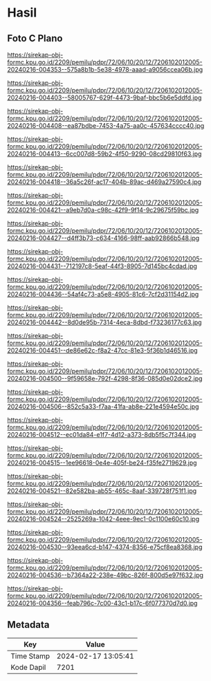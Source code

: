 # Hasil

## Foto C Plano

https://sirekap-obj-formc.kpu.go.id/2209/pemilu/pdpr/72/06/10/20/12/7206102012005-20240216-004353--575a8b1b-5e38-4978-aaad-a9056ccea06b.jpg

https://sirekap-obj-formc.kpu.go.id/2209/pemilu/pdpr/72/06/10/20/12/7206102012005-20240216-004403--58005767-629f-4473-9baf-bbc5b6e5ddfd.jpg

https://sirekap-obj-formc.kpu.go.id/2209/pemilu/pdpr/72/06/10/20/12/7206102012005-20240216-004408--ea87bdbe-7453-4a75-aa0c-457634cccc40.jpg

https://sirekap-obj-formc.kpu.go.id/2209/pemilu/pdpr/72/06/10/20/12/7206102012005-20240216-004413--6cc007d8-59b2-4f50-9290-08cd29810f63.jpg

https://sirekap-obj-formc.kpu.go.id/2209/pemilu/pdpr/72/06/10/20/12/7206102012005-20240216-004418--36a5c26f-ac17-404b-89ac-d469a27590c4.jpg

https://sirekap-obj-formc.kpu.go.id/2209/pemilu/pdpr/72/06/10/20/12/7206102012005-20240216-004421--a9eb7d0a-c98c-42f9-9f14-9c29675f59bc.jpg

https://sirekap-obj-formc.kpu.go.id/2209/pemilu/pdpr/72/06/10/20/12/7206102012005-20240216-004427--d4ff3b73-c634-4166-98ff-aab92866b548.jpg

https://sirekap-obj-formc.kpu.go.id/2209/pemilu/pdpr/72/06/10/20/12/7206102012005-20240216-004431--712197c8-5eaf-44f3-8905-7d145bc4cdad.jpg

https://sirekap-obj-formc.kpu.go.id/2209/pemilu/pdpr/72/06/10/20/12/7206102012005-20240216-004436--54af4c73-a5e8-4905-81c6-7cf2d31154d2.jpg

https://sirekap-obj-formc.kpu.go.id/2209/pemilu/pdpr/72/06/10/20/12/7206102012005-20240216-004442--8d0de95b-7314-4eca-8dbd-f73236177c63.jpg

https://sirekap-obj-formc.kpu.go.id/2209/pemilu/pdpr/72/06/10/20/12/7206102012005-20240216-004451--de86e62c-f8a2-47cc-81e3-5f36b1d46516.jpg

https://sirekap-obj-formc.kpu.go.id/2209/pemilu/pdpr/72/06/10/20/12/7206102012005-20240216-004500--9f59658e-792f-4298-8f36-085d0e02dce2.jpg

https://sirekap-obj-formc.kpu.go.id/2209/pemilu/pdpr/72/06/10/20/12/7206102012005-20240216-004506--852c5a33-f7aa-41fa-ab8e-221e4594e50c.jpg

https://sirekap-obj-formc.kpu.go.id/2209/pemilu/pdpr/72/06/10/20/12/7206102012005-20240216-004512--ec01da84-e1f7-4d12-a373-8db5f5c7f344.jpg

https://sirekap-obj-formc.kpu.go.id/2209/pemilu/pdpr/72/06/10/20/12/7206102012005-20240216-004515--1ee96618-0e4e-405f-be24-f35fe2719629.jpg

https://sirekap-obj-formc.kpu.go.id/2209/pemilu/pdpr/72/06/10/20/12/7206102012005-20240216-004521--82e582ba-ab55-465c-8aaf-339728f751f1.jpg

https://sirekap-obj-formc.kpu.go.id/2209/pemilu/pdpr/72/06/10/20/12/7206102012005-20240216-004524--2525269a-1042-4eee-9ec1-0c1100e60c10.jpg

https://sirekap-obj-formc.kpu.go.id/2209/pemilu/pdpr/72/06/10/20/12/7206102012005-20240216-004530--93eea6cd-b147-4374-8356-e75cf8ea8368.jpg

https://sirekap-obj-formc.kpu.go.id/2209/pemilu/pdpr/72/06/10/20/12/7206102012005-20240216-004536--b7364a22-238e-49bc-826f-800d5e97f632.jpg

https://sirekap-obj-formc.kpu.go.id/2209/pemilu/pdpr/72/06/10/20/12/7206102012005-20240216-004356--feab796c-7c00-43c1-b17c-6f077370d7d0.jpg


## Metadata

| Key        | Value               |
| ---------- | ------------------- |
| Time Stamp | 2024-02-17 13:05:41 |
| Kode Dapil | 7201                |



